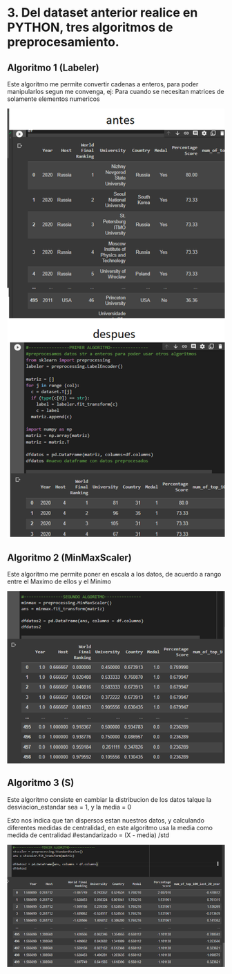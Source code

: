 # 3. Del dataset anterior realice en PYTHON, tres algoritmos de preprocesamiento.

## Algoritmo 1 (Labeler)
Este algoritmo me permite convertir cadenas a enteros, para poder manipularlos segun me convenga, ej: Para cuando se necesitan matrices de solamente elementos numericos

![labeler](algo1.png)

## Algoritmo 2 (MinMaxScaler)

Este algoritmo me permite poner en escala a los datos, de acuerdo a rango entre el Maximo de ellos y el Minimo

![labeler](algo2.png)

## Algoritmo 3 (S)

Este algoritmo consiste en cambiar la distribucion de los datos talque la desviacion_estandar sea = 1, y la media = 0

Esto nos indica que tan dispersos estan nuestros datos, y calculando diferentes medidas de centralidad, en este algoritmo usa la media como medida de centralidad
#estandarizado = (X - media) /std

![labeler](algo3.png)



